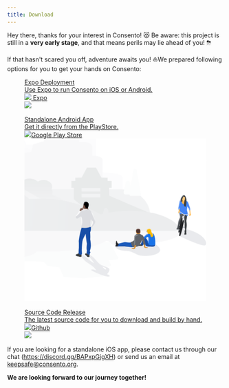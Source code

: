 ```yaml
---
title: Download
---
```


Hey there, thanks for your interest in Consento! 😻 Be aware: this project is still in a <strong>very early stage</strong>, and that means perils may lie ahead of you! ⛈</p><p>If that hasn't scared you off, adventure awaits you! ⛵️We prepared following options for you to get your hands on Consento:

<figure className="kg-card kg-bookmark-card">
  <a className="kg-bookmark-container" href="https://expo.io/@consento/consento" target="_blank">
    <div className="kg-bookmark-content">
      <div className="kg-bookmark-title">Expo Deployment</div>
      <div className="kg-bookmark-description">Use Expo to run Consento on iOS or Android.</div>
      <div className="kg-bookmark-metadata">
        <img className="kg-bookmark-icon" src="https://d30j33t1r58ioz.cloudfront.net/static/brand/square-32x32.png" />
        <span className="kg-bookmark-publisher">Expo</span>
      </div>
      </div>
      <div className="kg-bookmark-thumbnail"><img src="https://d1wp6m56sqw74a.cloudfront.net/~assets/7810f0f64666ad25488a0590b99eb35f" /></div>
  </a>
</figure>

<figure className="kg-card kg-bookmark-card">
  <a className="kg-bookmark-container" href="https://play.google.com/store/apps/details?id=org.consento.mobile" target="_blank">
    <div className="kg-bookmark-content">
      <div className="kg-bookmark-title">Standalone Android App</div>
      <div className="kg-bookmark-description">Get it directly from the PlayStore.</div>
      <div className="kg-bookmark-metadata"><img className="kg-bookmark-icon" src="https://www.gstatic.com/android/market_images/web/favicon_v2.ico" /><span className="kg-bookmark-publisher">Google Play Store</span></div></div>
      <div className="kg-bookmark-thumbnail">
        <img src="/img/external/fair-use/standalone-android.png" /></div>
  </a>
</figure>

<figure className="kg-card kg-bookmark-card">
  <a className="kg-bookmark-container" href="https://github.com/consento-org/mobile/releases/latest" target="_blank">
    <div className="kg-bookmark-content">
      <div className="kg-bookmark-title">Source Code Release</div>
      <div className="kg-bookmark-description">The latest source code for you to download and build by hand.</div>
      <div className="kg-bookmark-metadata"><img className="kg-bookmark-icon" src="https://github.githubassets.com/favicon.ico" /><span className="kg-bookmark-publisher">Github</span></div>
    </div>
    <div className="kg-bookmark-thumbnail">
      <img src="https://repository-images.githubusercontent.com/212907266/45ab7700-58a3-11ea-80ef-f63735d7f322" />
    </div>
  </a>
</figure>

<p>If you are looking for a standalone iOS app, please contact us through our chat (<a href="https://discord.gg/BAPxpGjgXH">https://discord.gg/BAPxpGjgXH</a>) or send us an email at <a href="mailto:keepsafe@consento.org">keepsafe@consento.org</a>.</p><p><strong>We are looking forward to our journey together!</strong></p>
